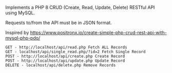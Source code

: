 Implements a PHP 8 CRUD (Create, Read, Update, Delete) RESTful API using MySQL.

Requests to/from the API must be in JSON format.

Inspired by https://www.positronx.io/create-simple-php-crud-rest-api-with-mysql-php-pdo/

    GET - http://localhost/api/read.php Fetch ALL Records
    GET - localhost/api/single_read.php/?id=2 Fetch Single Record
    POST - http://localhost/api/create.php Create Record
    POST - http://localhost/api/update.php Update Record
    DELETE - localhost/api/delete.php Remove Records
